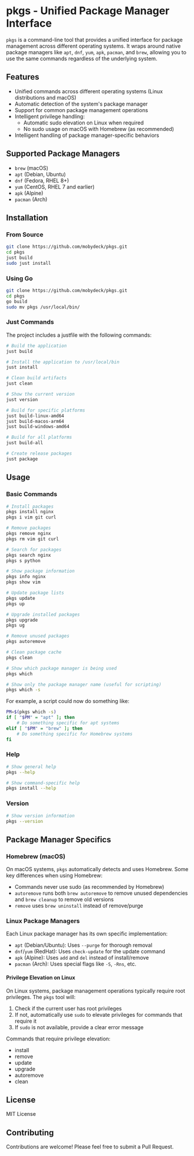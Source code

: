 # pkgs - Unified Package Manager Interface

`pkgs` is a command-line tool that provides a unified interface for package management across different operating
systems. It wraps around native package managers like `apt`, `dnf`, `yum`, `apk`, `pacman`, and `brew`, allowing you
to use the same commands regardless of the underlying system.

## Features

- Unified commands across different operating systems (Linux distributions and macOS)
- Automatic detection of the system's package manager
- Support for common package management operations
- Intelligent privilege handling:
  - Automatic sudo elevation on Linux when required
  - No sudo usage on macOS with Homebrew (as recommended)
- Intelligent handling of package manager-specific behaviors

## Supported Package Managers

- `brew` (macOS)
- `apt` (Debian, Ubuntu)
- `dnf` (Fedora, RHEL 8+)
- `yum` (CentOS, RHEL 7 and earlier)
- `apk` (Alpine)
- `pacman` (Arch)

## Installation

### From Source

```bash
git clone https://github.com/mobydeck/pkgs.git
cd pkgs
just build
sudo just install
```

### Using Go

```bash
git clone https://github.com/mobydeck/pkgs.git
cd pkgs
go build
sudo mv pkgs /usr/local/bin/
```

### Just Commands

The project includes a justfile with the following commands:

```bash
# Build the application
just build

# Install the application to /usr/local/bin
just install

# Clean build artifacts
just clean

# Show the current version
just version

# Build for specific platforms
just build-linux-amd64
just build-macos-arm64
just build-windows-amd64

# Build for all platforms
just build-all

# Create release packages
just package
```

## Usage

### Basic Commands

```bash
# Install packages
pkgs install nginx
pkgs i vim git curl

# Remove packages
pkgs remove nginx
pkgs rm vim git curl

# Search for packages
pkgs search nginx
pkgs s python

# Show package information
pkgs info nginx
pkgs show vim

# Update package lists
pkgs update
pkgs up

# Upgrade installed packages
pkgs upgrade
pkgs ug

# Remove unused packages
pkgs autoremove

# Clean package cache
pkgs clean

# Show which package manager is being used
pkgs which

# Show only the package manager name (useful for scripting)
pkgs which -s
```

For example, a script could now do something like:
```bash
PM=$(pkgs which -s)
if [ "$PM" = "apt" ]; then
    # Do something specific for apt systems
elif [ "$PM" = "brew" ]; then
    # Do something specific for Homebrew systems
fi
```

### Help

```bash
# Show general help
pkgs --help

# Show command-specific help
pkgs install --help
```

### Version

```bash
# Show version information
pkgs --version
```

## Package Manager Specifics

### Homebrew (macOS)

On macOS systems, `pkgs` automatically detects and uses Homebrew. Some key differences when using Homebrew:

- Commands never use sudo (as recommended by Homebrew)
- `autoremove` runs both `brew autoremove` to remove unused dependencies and `brew cleanup` to remove old versions
- `remove` uses `brew uninstall` instead of remove/purge

### Linux Package Managers

Each Linux package manager has its own specific implementation:

- `apt` (Debian/Ubuntu): Uses `--purge` for thorough removal
- `dnf`/`yum` (RedHat): Uses `check-update` for the update command
- `apk` (Alpine): Uses `add` and `del` instead of install/remove
- `pacman` (Arch): Uses special flags like `-S`, `-Rns`, etc.

#### Privilege Elevation on Linux

On Linux systems, package management operations typically require root privileges. The `pkgs` tool will:

1. Check if the current user has root privileges
2. If not, automatically use `sudo` to elevate privileges for commands that require it
3. If `sudo` is not available, provide a clear error message

Commands that require privilege elevation:
- install
- remove
- update
- upgrade
- autoremove
- clean

## License

MIT License

## Contributing

Contributions are welcome! Please feel free to submit a Pull Request. 
